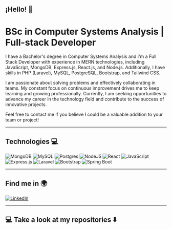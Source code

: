 ## ¡Hello! 👋
                                                                                            
# BSc in Computer Systems Analysis | Full-stack Developer

I have a Bachelor's degree in Computer Systems Analysis and i'm a Full Stack Developer with experience in MERN technologies, including JavaScript, MongoDB, Express.js, React.js, and Node.js. Additionally, I have skills in PHP (Laravel), MySQL, PostgreSQL, Bootstrap, and Tailwind CSS.

I am passionate about solving problems and effectively collaborating in teams. My constant focus on continuous improvement drives me to keep learning and growing professionally. Currently, I am seeking opportunities to advance my career in the technology field and contribute to the success of innovative projects.

Feel free to contact me if you believe I could be a valuable addition to your team or project!
_________________________________________________________________________________________________________________________________________________________________________________________________________________

## Technologies 💻
![MongoDB](https://img.shields.io/badge/MongoDB-%234ea94b.svg?style=for-the-badge&logo=mongodb&logoColor=white) ![MySQL](https://img.shields.io/badge/mysql-4479A1.svg?style=for-the-badge&logo=mysql&logoColor=white) ![Postgres](https://img.shields.io/badge/postgres-%23316192.svg?style=for-the-badge&logo=postgresql&logoColor=white) ![NodeJS](https://img.shields.io/badge/node.js-6DA55F?style=for-the-badge&logo=node.js&logoColor=white) ![React](https://img.shields.io/badge/react-%2320232a.svg?style=for-the-badge&logo=react&logoColor=%2361DAFB) ![JavaScript](https://img.shields.io/badge/javascript-%23323330.svg?style=for-the-badge&logo=javascript&logoColor=%23F7DF1E) 	![Express.js](https://img.shields.io/badge/express.js-%23404d59.svg?style=for-the-badge&logo=express&logoColor=%2361DAFB) ![Laravel](https://img.shields.io/badge/laravel-%23FF2D20.svg?style=for-the-badge&logo=laravel&logoColor=white) ![Bootstrap](https://img.shields.io/badge/bootstrap-%238511FA.svg?style=for-the-badge&logo=bootstrap&logoColor=white) ![Spring Boot](https://img.shields.io/badge/Spring%20Boot-%236DB33F.svg?style=for-the-badge&logo=spring&logoColor=white)


_________________________________________________________________________________________________________________________________________________________________________________________________________________
## Find me in 🌍
[![LinkedIn](https://img.shields.io/badge/linkedin-%230077B5.svg?style=for-the-badge&logo=linkedin&logoColor=white)](https://www.linkedin.com/in/sara-armoa/)  
_________________________________________________________________________________________________________________________________________________________________________________________________________________

## 💻 Take a look at my repositories ⬇️


